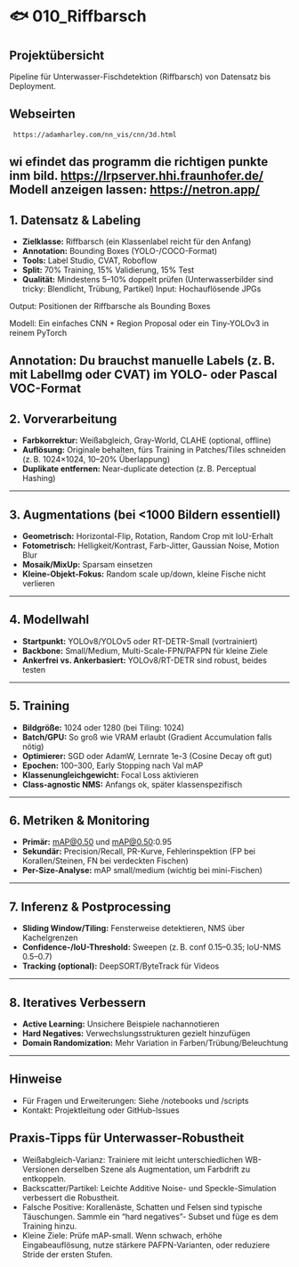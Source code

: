 # 🐟 010_Riffbarsch

## Projektübersicht
Pipeline für Unterwasser-Fischdetektion (Riffbarsch) von Datensatz bis Deployment.


## Webseirten
     https://adamharley.com/nn_vis/cnn/3d.html
   wi efindet das programm die richtigen punkte inm bild. https://lrpserver.hhi.fraunhofer.de/
   Modell anzeigen lassen: https://netron.app/
---

## 1. Datensatz & Labeling
- **Zielklasse:** Riffbarsch (ein Klassenlabel reicht für den Anfang)
- **Annotation:** Bounding Boxes (YOLO-/COCO-Format)
- **Tools:** Label Studio, CVAT, Roboflow
- **Split:** 70% Training, 15% Validierung, 15% Test
- **Qualität:** Mindestens 5–10% doppelt prüfen (Unterwasserbilder sind tricky: Blendlicht, Trübung, Partikel)
Input: Hochauflösende JPGs

Output: Positionen der Riffbarsche als Bounding Boxes

Modell: Ein einfaches CNN + Region Proposal oder ein Tiny-YOLOv3 in reinem PyTorch

Annotation: Du brauchst manuelle Labels (z. B. mit LabelImg oder CVAT) im YOLO- oder Pascal VOC-Format
---

## 2. Vorverarbeitung
- **Farbkorrektur:** Weißabgleich, Gray-World, CLAHE (optional, offline)
- **Auflösung:** Originale behalten, fürs Training in Patches/Tiles schneiden (z. B. 1024×1024, 10–20% Überlappung)
- **Duplikate entfernen:** Near-duplicate detection (z. B. Perceptual Hashing)

---

## 3. Augmentations (bei <1000 Bildern essentiell)
- **Geometrisch:** Horizontal-Flip, Rotation, Random Crop mit IoU-Erhalt
- **Fotometrisch:** Helligkeit/Kontrast, Farb-Jitter, Gaussian Noise, Motion Blur
- **Mosaik/MixUp:** Sparsam einsetzen
- **Kleine-Objekt-Fokus:** Random scale up/down, kleine Fische nicht verlieren

---

## 4. Modellwahl
- **Startpunkt:** YOLOv8/YOLOv5 oder RT-DETR-Small (vortrainiert)
- **Backbone:** Small/Medium, Multi-Scale-FPN/PAFPN für kleine Ziele
- **Ankerfrei vs. Ankerbasiert:** YOLOv8/RT-DETR sind robust, beides testen

---

## 5. Training
- **Bildgröße:** 1024 oder 1280 (bei Tiling: 1024)
- **Batch/GPU:** So groß wie VRAM erlaubt (Gradient Accumulation falls nötig)
- **Optimierer:** SGD oder AdamW, Lernrate 1e-3 (Cosine Decay oft gut)
- **Epochen:** 100–300, Early Stopping nach Val mAP
- **Klassenungleichgewicht:** Focal Loss aktivieren
- **Class-agnostic NMS:** Anfangs ok, später klassenspezifisch

---

## 6. Metriken & Monitoring
- **Primär:** mAP@0.50 und mAP@0.50:0.95
- **Sekundär:** Precision/Recall, PR-Kurve, Fehlerinspektion (FP bei Korallen/Steinen, FN bei verdeckten Fischen)
- **Per-Size-Analyse:** mAP small/medium (wichtig bei mini-Fischen)

---

## 7. Inferenz & Postprocessing
- **Sliding Window/Tiling:** Fensterweise detektieren, NMS über Kachelgrenzen
- **Confidence-/IoU-Threshold:** Sweepen (z. B. conf 0.15–0.35; IoU-NMS 0.5–0.7)
- **Tracking (optional):** DeepSORT/ByteTrack für Videos

---

## 8. Iteratives Verbessern
- **Active Learning:** Unsichere Beispiele nachannotieren
- **Hard Negatives:** Verwechslungsstrukturen gezielt hinzufügen
- **Domain Randomization:** Mehr Variation in Farben/Trübung/Beleuchtung

---

## Hinweise
- Für Fragen und Erweiterungen: Siehe /notebooks und /scripts
- Kontakt: Projektleitung oder GitHub-Issues

## Praxis-Tipps für Unterwasser-Robustheit
- Weißabgleich-Varianz: Trainiere mit leicht unterschiedlichen WB-Versionen derselben Szene als Augmentation, 
  um Farbdrift zu entkoppeln.
- Backscatter/Partikel: Leichte Additive Noise- und Speckle-Simulation verbessert die Robustheit.
- Falsche Positive: Korallenäste, Schatten und Felsen sind typische Täuschungen. 
  Sammle ein “hard negatives”- Subset und füge es dem Training hinzu.
- Kleine Ziele: Prüfe mAP-small. Wenn schwach, erhöhe Eingabeauflösung, nutze stärkere PAFPN-Varianten, 
  oder reduziere Stride der ersten Stufen.

